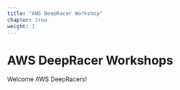 ```yaml
---
title: "AWS DeepRacer Workshop"
chapter: true
weight: 1
---
```


# AWS DeepRacer Workshops

Welcome AWS DeepRacers! 


